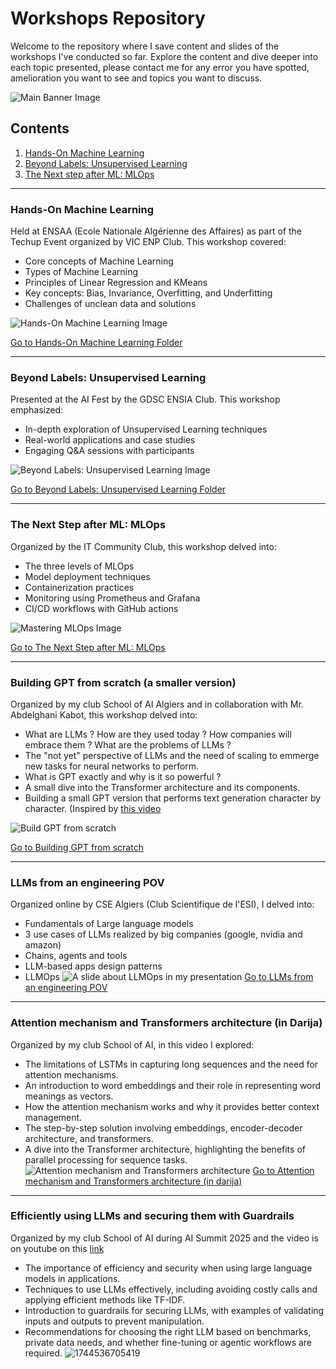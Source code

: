 
# Workshops Repository

Welcome to the repository where I save content and slides of the workshops I've conducted so far. Explore the content and dive deeper into each topic presented, please contact me for any error you have spotted, amelioration you want to see and topics you want to discuss.

![Main Banner Image](images/banner.jpeg)

## Contents
1. [Hands-On Machine Learning](#hands-on-machine-learning)
2. [Beyond Labels: Unsupervised Learning](#beyond-labels-unsupervised-learning)
3. [The Next step after ML: MLOps](#the-next-step-after-ml-mlops)

---

### Hands-On Machine Learning

Held at ENSAA (Ecole Nationale Algérienne des Affaires) as part of the Techup Event organized by VIC ENP Club. This workshop covered:
- Core concepts of Machine Learning
- Types of Machine Learning
- Principles of Linear Regression and KMeans
- Key concepts: Bias, Invariance, Overfitting, and Underfitting
- Challenges of unclean data and solutions

![Hands-On Machine Learning Image](images/ml_workshop.jpeg)

[Go to Hands-On Machine Learning Folder](./Introduction%20to%20Machine%20Learning%20Workshop)

---

### Beyond Labels: Unsupervised Learning

Presented at the AI Fest by the GDSC ENSIA Club. This workshop emphasized:
- In-depth exploration of Unsupervised Learning techniques
- Real-world applications and case studies
- Engaging Q&A sessions with participants

![Beyond Labels: Unsupervised Learning Image](images/unsupervised_workshop.jpeg)

[Go to Beyond Labels: Unsupervised Learning Folder](./Unsupervised%20Learning%20Workshop)

---

### The Next Step after ML: MLOps

Organized by the IT Community Club, this workshop delved into:
- The three levels of MLOps
- Model deployment techniques
- Containerization practices
- Monitoring using Prometheus and Grafana
- CI/CD workflows with GitHub actions

![Mastering MLOps Image](images/mlops.jpeg)

[Go to The Next Step after ML: MLOps](./MLOps%20Workshop)

---

### Building GPT from scratch (a smaller version)

Organized by my club School of AI Algiers and in collaboration with Mr. Abdelghani Kabot, this workshop delved into:
- What are LLMs ? How are they used today ? How companies will embrace them ? What are the problems of LLMs ?
- The "not yet" perspective of LLMs and the need of scaling to emmerge new tasks for neural networks to perform.
- What is GPT exactly and why is it so powerful ?
- A small dive into the Transformer architecture and its components.
- Building a small GPT version that performs text generation character by character. (Inspired by [this video](https://youtu.be/kCc8FmEb1nY?si=psXPE9kV3f-VyffC)

![Build GPT from scratch](images/build-gpt.jpeg)

[Go to Building GPT from scratch](./Build-gpt-from-scratch)

---

### LLMs from an engineering POV

Organized online by CSE Algiers (Club Scientifique de l'ESI), I delved into:
- Fundamentals of Large language models
- 3 use cases of LLMs realized by big companies (google, nvidia and amazon)
- Chains, agents and tools
- LLM-based apps design patterns
- LLMOps
![A slide about LLMOps in my presentation](images/llm_engineer_pov.png)
[Go to LLMs from an engineering POV](./LLMs-engineer-POV)

---

### Attention mechanism and Transformers architecture (in Darija)

Organized by my club School of AI, in this video I explored:

- The limitations of LSTMs in capturing long sequences and the need for attention mechanisms.
- An introduction to word embeddings and their role in representing word meanings as vectors.
- How the attention mechanism works and why it provides better context management.
- The step-by-step solution involving embeddings, encoder-decoder architecture, and transformers.
- A dive into the Transformer architecture, highlighting the benefits of parallel processing for sequence tasks.
![Attention mechanism and Transformers architecture](images/attention-darija.png)
[Go to Attention mechanism and Transformers architecture (in darija)](./Attention-mechanism-transformers-darija)

---

### Efficiently using LLMs and securing them with Guardrails

Organized by my club School of AI during AI Summit 2025 and the video is on youtube on this [link](https://www.youtube.com/live/GU-vhQFXEVM?si=2f1aLZGSbOu15Xo7)
- The importance of efficiency and security when using large language models in applications.
- Techniques to use LLMs effectively, including avoiding costly calls and applying efficient methods like TF-IDF.
- Introduction to guardrails for securing LLMs, with examples of validating inputs and outputs to prevent manipulation.
- Recommendations for choosing the right LLM based on benchmarks, private data needs, and whether fine-tuning or agentic workflows are required.
![1744536705419](https://github.com/user-attachments/assets/4b346cd3-744b-4cf6-86a3-d7da78560caf)

